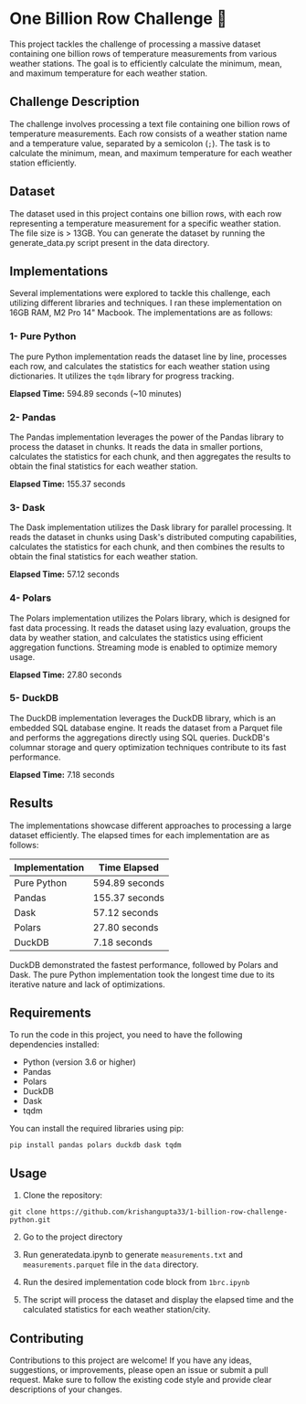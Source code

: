 # One Billion Row Challenge 💪

This project tackles the challenge of processing a massive dataset containing one billion rows of temperature measurements from various weather stations. The goal is to efficiently calculate the minimum, mean, and maximum temperature for each weather station.


## Challenge Description

The challenge involves processing a text file containing one billion rows of temperature measurements. Each row consists of a weather station name and a temperature value, separated by a semicolon (`;`). The task is to calculate the minimum, mean, and maximum temperature for each weather station efficiently.

## Dataset

The dataset used in this project contains one billion rows, with each row representing a temperature measurement for a specific weather station. The file size is > 13GB. You can generate the dataset by running the generate_data.py script present in the data directory.

## Implementations

Several implementations were explored to tackle this challenge, each utilizing different libraries and techniques. I ran these implementation on 16GB RAM, M2 Pro 14" Macbook. The implementations are as follows:


### 1- Pure Python

The pure Python implementation reads the dataset line by line, processes each row, and calculates the statistics for each weather station using dictionaries. It utilizes the `tqdm` library for progress tracking.

**Elapsed Time:** 594.89 seconds (~10 minutes)

### 2- Pandas

The Pandas implementation leverages the power of the Pandas library to process the dataset in chunks. It reads the data in smaller portions, calculates the statistics for each chunk, and then aggregates the results to obtain the final statistics for each weather station.

**Elapsed Time:** 155.37 seconds

### 3- Dask

The Dask implementation utilizes the Dask library for parallel processing. It reads the dataset in chunks using Dask's distributed computing capabilities, calculates the statistics for each chunk, and then combines the results to obtain the final statistics for each weather station.

**Elapsed Time:** 57.12 seconds

### 4- Polars

The Polars implementation utilizes the Polars library, which is designed for fast data processing. It reads the dataset using lazy evaluation, groups the data by weather station, and calculates the statistics using efficient aggregation functions. Streaming mode is enabled to optimize memory usage.

**Elapsed Time:** 27.80 seconds

### 5- DuckDB

The DuckDB implementation leverages the DuckDB library, which is an embedded SQL database engine. It reads the dataset from a Parquet file and performs the aggregations directly using SQL queries. DuckDB's columnar storage and query optimization techniques contribute to its fast performance.

**Elapsed Time:** 7.18 seconds



## Results

The implementations showcase different approaches to processing a large dataset efficiently. The elapsed times for each implementation are as follows:

| Implementation | Time Elapsed |
| --- | --- |
| Pure Python | 594.89 seconds |
| Pandas | 155.37 seconds |
| Dask | 57.12 seconds |
| Polars | 27.80 seconds |
| DuckDB | 7.18 seconds |


DuckDB demonstrated the fastest performance, followed by Polars and Dask. The pure Python implementation took the longest time due to its iterative nature and lack of optimizations.

## Requirements

To run the code in this project, you need to have the following dependencies installed:

- Python (version 3.6 or higher)
- Pandas
- Polars
- DuckDB
- Dask
- tqdm

You can install the required libraries using pip:

```
pip install pandas polars duckdb dask tqdm
```

## Usage

1. Clone the repository:

```
git clone https://github.com/krishangupta33/1-billion-row-challenge-python.git
```

2. Go to the project directory


3. Run generatedata.ipynb to generate `measurements.txt` and `measurements.parquet` file in the `data` directory.

4. Run the desired implementation code block from `1brc.ipynb`

5. The script will process the dataset and display the elapsed time and the calculated statistics for each weather station/city.

## Contributing

Contributions to this project are welcome! If you have any ideas, suggestions, or improvements, please open an issue or submit a pull request. Make sure to follow the existing code style and provide clear descriptions of your changes.


